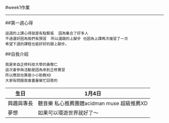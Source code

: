 #week1作業
<!--我是分隔線-->
***
##第一週心得

    這週的上課心得就是有點緊張  因為集合了好多人
    不過還好因為我們有預習  所以還跟的上腳步 也因為上課再次複習了一次
    希望下週的課程也能好好的跟上腳步。



##自我介紹

    我是來自正修科技大學的黃敬仁
    這次會參與活動是因為來到正修實習
    所以應該也算是小小助教XD
    大家有問題我會盡量幫忙回答的

|	生日 | 	1月4日   |
|------------|-------------|
|	  興趣與專長 	 |聽音樂 私心推薦團體acidman  muse 超級推薦XD|
|夢想	| 如果可以環遊世界就好了～|
